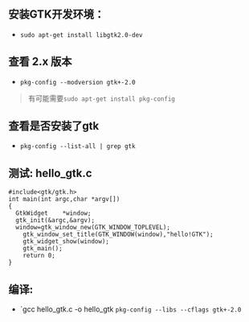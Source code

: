 ## 安装GTK开发环境：
+ `sudo apt-get install libgtk2.0-dev`

## 查看 2.x 版本
+ `pkg-config --modversion gtk+-2.0` 
> 有可能需要`sudo apt-get install pkg-config`

## 查看是否安装了gtk
+ `pkg-config --list-all | grep gtk`

## 测试: hello_gtk.c
```
#include<gtk/gtk.h>
int main(int argc,char *argv[])
{
  GtkWidget    *window;
  gtk_init(&argc,&argv);
  window=gtk_window_new(GTK_WINDOW_TOPLEVEL);
	gtk_window_set_title(GTK_WINDOW(window),"hello!GTK");
	gtk_widget_show(window);
	gtk_main();
	return 0;
}
```

## 编译:
+ `gcc hello_gtk.c -o hello_gtk ``pkg-config --libs --cflags gtk+-2.0``
